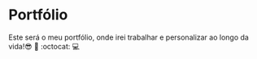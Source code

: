 # Portfólio
Este será o meu portfólio, onde irei trabalhar e personalizar ao longo da vida!:sunglasses: :facepunch: :octocat: :computer:
